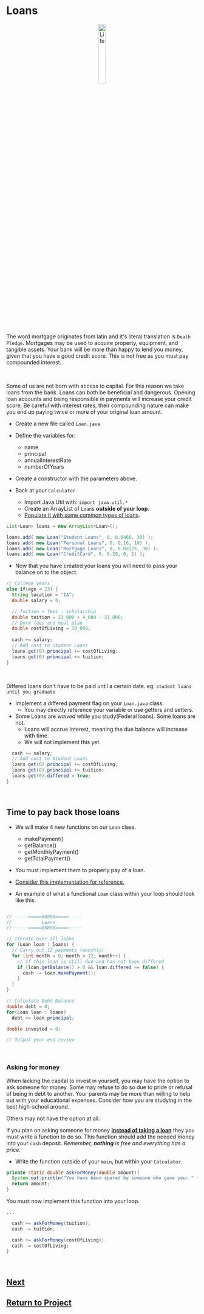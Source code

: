 # Loans 

<div style="text-align:center">
  <img    src="https://static.wikia.nocookie.net/super-smash-flash-3/images/a/aa/Mr._Monopoly.gif/revision/latest/scale-to-width-down/228?cb=20140322211421"
          title="Life" 
          width="20%" 
          height="20%" />
</div>

<br>

The word mortgage originates from latin and it's literal translation is `Death Pledge`. Mortgages may be used to acquire property, equipment, and tangible assets. Your bank will be more than happy to lend you money, given that you have a good credit score. This is not free as you must pay compounded interest.

<br>

Some of us are not born with access to capital. For this reason we take loans from the bank. Loans can both be beneficial and dangerous. Opening loan accounts and being responsible in payments will increase your credit score. Be careful with interest rates, their compounding nature can make you end up paying twice or more of your original loan amount.
* Create a new file called `Loan.java`
* Define the variables for:
  * name
  * principal
  * annualInterestRate
  * numberOfYears
* Create a constructor with the parameters above.
  
* Back at your `Calculator` 
  * Import Java Util with: `import java.util.*`
  * Create an ArrayList of `Loan`s **outside of your loop**.
  * [Populate it with some common types of loans](https://www.creditkarma.com/calculators/loan).
```java
List<Loan> loans = new ArrayList<Loan>();

loans.add( new Loan("Student Loans", 0, 0.0466, 30) );
loans.add( new Loan("Personal Loans", 0, 0.16, 10) );
loans.add( new Loan("Mortgage Loans", 0, 0.03125, 30) );
loans.add( new Loan("CreditCard", 0, 0.29, 0, 1) );
```

* Now that you have created your loans you will need to pass your balance on to the object.

```java
// College years 
else if(age < 23) { 
  String location = "IA";
  double salary = 0;

  // Tuition + fees - scholarship
  double tuition = 23_000 + 4_000 - 31_000; 
  // Dorm fees and meal plan
  double costOfLiving = 10_000; 
  
  cash += salary; 
  // Add cost to Student Loans
  loans.get(0).principal += costOfLiving;
  loans.get(0).principal += tuition;
}
```

<br>

Differed loans don't have to be paid until a certain date. eg. `student loans until you graduate`
* Implement a differed payment flag on your `Loan.java` class. 
  * You may directly reference your variable or use getters and setters.
* Some Loans are *waived* while you study(Federal loans). Some loans are not. 
  * Loans will accrue Interest, meaning the due balance will increase with time.
  * We will not implement this yet.

```java
  cash += salary; 
  // Add cost to Student Loans
  loans.get(0).principal += costOfLiving;
  loans.get(0).principal += tuition;
  loans.get(0).differed = true;
}
```

<br>

## Time to pay back those loans
* We will make 4 new functions on our `Loan` class.
  * makePayment()
  * getBalance()
  * getMonthlyPayment()
  * getTotalPayment()
* You must implement them to properly pay of a loan.

* [Consider this implementation for reference.](https://github.com/seycileli/Loan-Calculator/blob/master/src/Loan.java)
* An example of what a functional `Loan` class within your loop should look like this.

```java

// -----=====88888=====-----
//           Loans
// -----=====88888=====-----

// Iterate over all loans
for (Loan loan : loans) {
  // Carry out 12 payments (monthly)
  for (int month = 0; month < 12; month++) {
    // If this loan is still due and has not been differed
    if (loan.getBalance() > 0 && loan.differed == false) {
      cash -= loan.makePayment();
    }
  }
}

// Calculate Debt Balance
double debt = 0;
for(Loan loan : loans)
  debt += loan.principal;

double invested = 0;

// Output year-end review
```

<br>

### Asking for money
When lacking the capital to invest in yourself, you may have the option to ask someone for money. Some may refuse to do so due to pride or refusal of being in debt to another. Your parents may be more than willing to help out with your educational expenses. Consider how you are studying in the best high-school around. 

Others may not have the option at all. 

If you plan on asking someone for money <u>**instead of taking a loan**</u> they you must write a function to do so. This function should add the needed money into your `cash` deposit. *Remember, **nothing** is free and everything has a price.*
* Write the function outside of your `main`, but within your `Calculator`.

```java
private static double askForMoney(double amount){
  System.out.println("You have been spared by someone who gave you: " + amount);
  return amount;
}
```

You must now implement this function into your loop. 

```java
...

  cash += askForMoney(tuition);
  cash -= tuition;

  cash += askForMoney(costOfLiving);
  cash -= costOfLiving;
}
```

<br>

## [Next](/../../tree/main/Projects/Program-Your-Life/Adulthood.md)

## [Return to Project](/../../tree/main/Projects/Program-Your-Life/Program-Your-Life.md)